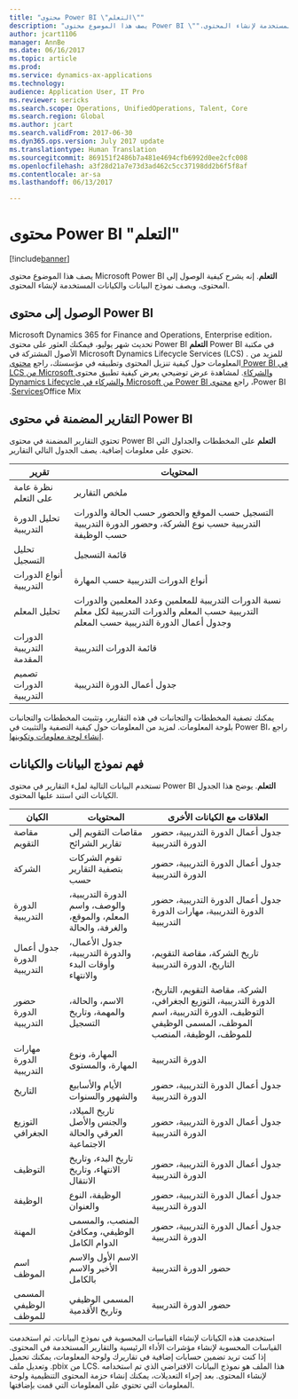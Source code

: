 ```yaml
---
title: "محتوى Power BI \"التعلم\""
description: "يصف هذا الموضوع محتوى Power BI \"التعلم‬‏‫\" فهو يوضح كيفية الوصول إلى التقارير، ويوفر معلومات حول نموذج البيانات والكيانات المستخدمة لإنشاء المحتوى."
author: jcart1106
manager: AnnBe
ms.date: 06/16/2017
ms.topic: article
ms.prod: 
ms.service: dynamics-ax-applications
ms.technology: 
audience: Application User, IT Pro
ms.reviewer: sericks
ms.search.scope: Operations, UnifiedOperations, Talent, Core
ms.search.region: Global
ms.author: jcart
ms.search.validFrom: 2017-06-30
ms.dyn365.ops.version: July 2017 update
ms.translationtype: Human Translation
ms.sourcegitcommit: 869151f2486b7a481e4694cfb6992d0ee2cfc008
ms.openlocfilehash: a3f28d21a7e73d3ad462c5cc37198dd2b6f5f8af
ms.contentlocale: ar-sa
ms.lasthandoff: 06/13/2017

---
```


# <a name="learning-power-bi-content"></a>محتوى Power BI "التعلم"

[!include[banner](../includes/banner.md)]

يصف هذا الموضوع محتوى Microsoft Power BI **التعلم**. إنه يشرح كيفية الوصول إلى المحتوى، ويصف نموذج البيانات والكيانات المستخدمة لإنشاء المحتوى.

## <a name="accessing-the-power-bi-content"></a>الوصول إلى محتوى Power BI

Microsoft Dynamics 365 for Finance and Operations, Enterprise edition، تحديث شهر يوليو، فيمكنك العثور على محتوى Power BI **التعلم** Power BI في مكتبة الأصول المشتركة في Microsoft Dynamics Lifecycle Services (LCS) . للمزيد من المعلومات حول كيفية تنزيل المحتوى وتطبيقه في مؤسستك، راجع [محتوى Power BI في LCS من Microsoft والشركاء‬‏‫](power-bi-content-microsoft-partners.md). لمشاهدة عرض توضيحي يعرض كيفية تطبيق محتوى Power BI، راجع [محتوى Power BI من Microsoft والشركاء في Dynamics Lifecycle Services](https://mix.office.com/watch/9puyb1b2xs1w)Office Mix.

## <a name="reports-that-are-included-in-the-power-bi-content"></a>التقارير المضمنة في محتوى Power BI

تحتوي التقارير المضمنة في محتوى Power BI **التعلم** على المخططات والجداول التي تحتوي على معلومات إضافية. يصف الجدول التالي التقارير.

| تقرير                | المحتويات |
|-----------------------|----------|
| نظرة عامة على التعلم     | ملخص التقارير |
| تحليل الدورة التدريبية       | التسجيل حسب الموقع والحضور حسب الحالة والدورات التدريبية حسب نوع الشركة، وحضور الدورة التدريبية حسب الوظيفة |
| تحليل التسجيل | قائمة التسجيل |
| أنواع الدورات التدريبية          | أنواع الدورات التدريبية حسب المهارة |
| تحليل المعلم‬   | نسبة الدورات التدريبية للمعلمين وعدد المعلمين والدورات التدريبية حسب المعلم والدورات التدريبية لكل معلم وجدول أعمال الدورة التدريبية حسب المعلم |
| الدورات التدريبية المقدمة       | قائمة الدورات التدريبية |
| تصميم الدورات التدريبية        | جدول أعمال الدورة التدريبية |

يمكنك تصفية المخططات والتجانبات في هذه التقارير، وتثبيت المخططات والتجانبات بلوحة المعلومات. لمزيد من المعلومات حول كيفية التصفية والتثبيت في Power BI، راجع [إنشاء لوحة معلومات وتكوينها](https://powerbi.microsoft.com/en-us/guided-learning/powerbi-learning-4-2-create-configure-dashboards).

## <a name="understanding-the-data-model-and-entities"></a>فهم نموذج البيانات والكيانات

تستخدم البيانات التالية لملء التقارير في محتوى Power BI **التعلم**. يوضح هذا الجدول الكيانات التي استند عليها المحتوى.

| الكيان           | المحتويات                                                         | العلاقات مع الكيانات الأخرى |
|------------------|------------------------------------------------------------------|-----------------------------------|
| مقاصة التقويم  | مقاصات التقويم إلى تقارير الشرائح                                | جدول أعمال الدورة التدريبية، حضور الدورة التدريبية |
| الشركة          | تقوم الشركات بتصفية التقارير حسب                                   | جدول أعمال الدورة التدريبية، حضور الدورة التدريبية |
| الدورة التدريبية           | الدورة التدريبية، والوصف، واسم المعلم، والموقع، والغرفة، والحالة | جدول أعمال الدورة التدريبية، حضور الدورة التدريبية، مهارات الدورة التدريبية |
| جدول أعمال الدورة التدريبية    | جدول الأعمال، والدورة التدريبية، وأوقات البدء والانتهاء                          | تاريخ الشركة، مقاصة التقويم، التاريخ، الدورة التدريبية |
| حضور الدورة التدريبية | الاسم، والحالة، والمهمة، وتاريخ التسجيل                         | الشركة، مقاصة التقويم، التاريخ، الدورة التدريبية، التوزيع الجغرافي، التوظيف، الدورة التدريبية، اسم الموظف، المسمى الوظيفي للموظف، الوظيفة، المنصب |
| مهارات الدورة التدريبية     | المهارة، ونوع المهارة، والمستوى                                     | الدورة التدريبية |
| التاريخ             | الأيام والأسابيع والشهور والسنوات                                   | جدول أعمال الدورة التدريبية، حضور الدورة التدريبية |
| التوزيع الجغرافي     | تاريخ الميلاد، والجنس والأصل العرقي والحالة الاجتماعية         | جدول أعمال الدورة التدريبية، حضور الدورة التدريبية |
| التوظيف       | تاريخ البدء، وتاريخ الانتهاء، وتاريخ الانتقال                        | جدول أعمال الدورة التدريبية، حضور الدورة التدريبية |
| الوظيفة              | الوظيفة، النوع والعنوان                                        | جدول أعمال الدورة التدريبية، حضور الدورة التدريبية |
| المهنة         | المنصب، والمسمى الوظيفي، ومكافئ الدوام الكامل‬                  | جدول أعمال الدورة التدريبية، حضور الدورة التدريبية |
| اسم الموظف    | الاسم الأول والاسم الأخير والاسم بالكامل                             | حضور الدورة التدريبية |
| المسمى الوظيفي للموظف   | المسمى الوظيفي وتاريخ الأقدمية                                         | حضور الدورة التدريبية |

استخدمت هذه الكيانات لإنشاء القياسات المحسوبة في نموذج البيانات. ثم استخدمت القياسات المحسوبة لإنشاء مؤشرات الأداء الرئيسية والتقارير المستخدمة في المحتوى. إذا كنت تريد تضمين حسابات إضافية في تقاريرك ولوحة المعلومات، يمكنك تحميل وتعديل ملف .pbix من LCS. هذا الملف هو نموذج البيانات الافتراضي الذي تم استخدامه لإنشاء المحتوى. بعد إجراء التعديلات، يمكنك إنشاء حزمة المحتوى التنظيمية ولوحة المعلومات التي تحتوي على المعلومات التي قمت بإضافتها.

